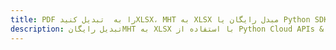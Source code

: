 ---title: PDF را به  تبدیل کنیدXLSX، MHT به XLSX مبدل رایگان یا Python SDKdescription: تبدیل رایگانMHT به XLSX با استفاده از Python Cloud APIs & SDK همچنین اسناد PDF را در Cloud ایجاد، ویرایش و رندر کنید.---